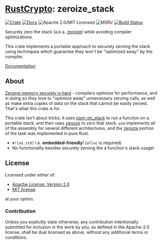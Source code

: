 # [RustCrypto]: zeroize_stack

[![Crate][crate-image]][crate-link]
[![Docs][docs-image]][docs-link]
![Apache 2.0/MIT Licensed][license-image]
![MSRV][rustc-image]
[![Build Status][build-image]][build-link]

Securely zero the stack (a.k.a. [zeroize]) while avoiding compiler optimizations.

This crate implements a portable approach to securely zeroing the stack using
techniques which guarantee they won't be "optimized away" by the compiler.

[Documentation]

## About

[Zeroing memory securely is hard] - compilers optimize for performance, and
in doing so they love to "optimize away" unnecessary zeroing calls, as well 
as make extra copies of data on the stack that cannot be easily zeroed. That's 
what this crate is for.

This crate isn't about tricks: it uses [psm::on_stack] to run a function on 
a portable stack, and then uses [zeroize] to zero that stack. `psm` implements
all of the assembly for several different architectures, and the [zeroize]
portion of the task was implemented in pure Rust.

- `#![no_std]` i.e. **embedded-friendly**! (`alloc` is required)
- No functionality besides securely zeroing the a function's stack usage!

## License

Licensed under either of:

* [Apache License, Version 2.0](http://www.apache.org/licenses/LICENSE-2.0)
* [MIT license](http://opensource.org/licenses/MIT)

at your option.

### Contribution

Unless you explicitly state otherwise, any contribution intentionally submitted
for inclusion in the work by you, as defined in the Apache-2.0 license, shall be
dual licensed as above, without any additional terms or conditions.

[//]: # (badges)

[crate-image]: https://img.shields.io/crates/v/zeroize.svg
[crate-link]: https://crates.io/crates/zeroize
[docs-image]: https://docs.rs/zeroize/badge.svg
[docs-link]: https://docs.rs/zeroize/
[license-image]: https://img.shields.io/badge/license-Apache2.0/MIT-blue.svg
[rustc-image]: https://img.shields.io/badge/rustc-1.85+-blue.svg
[build-image]: https://github.com/RustCrypto/utils/actions/workflows/zeroize.yml/badge.svg?branch=master
[build-link]: https://github.com/RustCrypto/utils/actions/workflows/zeroize.yml?query=branch:master

[//]: # (general links)

[RustCrypto]: https://github.com/RustCrypto
[zeroize]: https://en.wikipedia.org/wiki/Zeroisation
[`Zeroize` trait]: https://docs.rs/zeroize/latest/zeroize/trait.Zeroize.html
[Documentation]: https://docs.rs/zeroize/
[Zeroing memory securely is hard]: http://www.daemonology.net/blog/2014-09-04-how-to-zero-a-buffer.html
[psm::on_stack]: https://docs.rs/psm/latest/psm/fn.on_stack.html
[good cryptographic hygiene]: https://github.com/veorq/cryptocoding#clean-memory-of-secret-data
